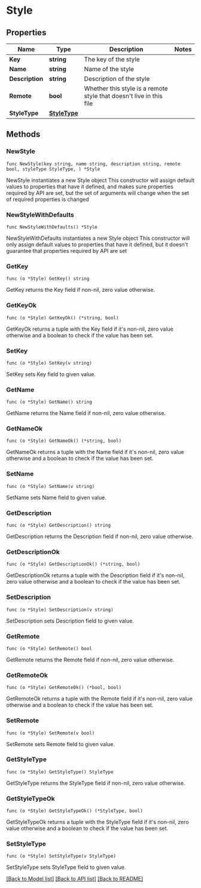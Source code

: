 # Style

## Properties

Name | Type | Description | Notes
------------ | ------------- | ------------- | -------------
**Key** | **string** | The key of the style | 
**Name** | **string** | Name of the style | 
**Description** | **string** | Description of the style | 
**Remote** | **bool** | Whether this style is a remote style that doesn&#39;t live in this file | 
**StyleType** | [**StyleType**](StyleType.md) |  | 

## Methods

### NewStyle

`func NewStyle(key string, name string, description string, remote bool, styleType StyleType, ) *Style`

NewStyle instantiates a new Style object
This constructor will assign default values to properties that have it defined,
and makes sure properties required by API are set, but the set of arguments
will change when the set of required properties is changed

### NewStyleWithDefaults

`func NewStyleWithDefaults() *Style`

NewStyleWithDefaults instantiates a new Style object
This constructor will only assign default values to properties that have it defined,
but it doesn't guarantee that properties required by API are set

### GetKey

`func (o *Style) GetKey() string`

GetKey returns the Key field if non-nil, zero value otherwise.

### GetKeyOk

`func (o *Style) GetKeyOk() (*string, bool)`

GetKeyOk returns a tuple with the Key field if it's non-nil, zero value otherwise
and a boolean to check if the value has been set.

### SetKey

`func (o *Style) SetKey(v string)`

SetKey sets Key field to given value.


### GetName

`func (o *Style) GetName() string`

GetName returns the Name field if non-nil, zero value otherwise.

### GetNameOk

`func (o *Style) GetNameOk() (*string, bool)`

GetNameOk returns a tuple with the Name field if it's non-nil, zero value otherwise
and a boolean to check if the value has been set.

### SetName

`func (o *Style) SetName(v string)`

SetName sets Name field to given value.


### GetDescription

`func (o *Style) GetDescription() string`

GetDescription returns the Description field if non-nil, zero value otherwise.

### GetDescriptionOk

`func (o *Style) GetDescriptionOk() (*string, bool)`

GetDescriptionOk returns a tuple with the Description field if it's non-nil, zero value otherwise
and a boolean to check if the value has been set.

### SetDescription

`func (o *Style) SetDescription(v string)`

SetDescription sets Description field to given value.


### GetRemote

`func (o *Style) GetRemote() bool`

GetRemote returns the Remote field if non-nil, zero value otherwise.

### GetRemoteOk

`func (o *Style) GetRemoteOk() (*bool, bool)`

GetRemoteOk returns a tuple with the Remote field if it's non-nil, zero value otherwise
and a boolean to check if the value has been set.

### SetRemote

`func (o *Style) SetRemote(v bool)`

SetRemote sets Remote field to given value.


### GetStyleType

`func (o *Style) GetStyleType() StyleType`

GetStyleType returns the StyleType field if non-nil, zero value otherwise.

### GetStyleTypeOk

`func (o *Style) GetStyleTypeOk() (*StyleType, bool)`

GetStyleTypeOk returns a tuple with the StyleType field if it's non-nil, zero value otherwise
and a boolean to check if the value has been set.

### SetStyleType

`func (o *Style) SetStyleType(v StyleType)`

SetStyleType sets StyleType field to given value.



[[Back to Model list]](../README.md#documentation-for-models) [[Back to API list]](../README.md#documentation-for-api-endpoints) [[Back to README]](../README.md)


